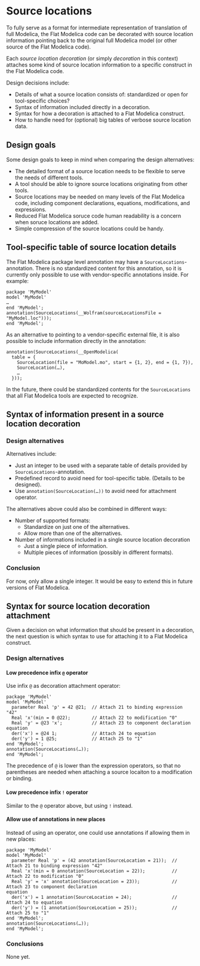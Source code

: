 # Source locations

To fully serve as a format for intermediate representation of translation of full Modelica, the Flat Modelica code can be decorated with source location information pointing back to the original full Modelica model (or other source of the Flat Modelica code).

Each _source location decoration_ (or simply _decoration_ in this context) attaches some kind of source location information to a specific construct in the Flat Modelica code.

Design decisions include:
- Details of what a source location consists of: standardized or open for tool-specific choices?
- Syntax of information included directly in a decoration.
- Syntax for how a decoration is attached to a Flat Modelica construct.
- How to handle need for (optional) big tables of verbose source location data.


## Design goals

Some design goals to keep in mind when comparing the design alternatives:
- The detailed format of a source location needs to be flexible to serve the needs of different tools.
- A tool should be able to ignore source locations originating from other tools.
- Source locations may be needed on many levels of the Flat Modelica code, including component declarations, equations, modifications, and expressions.
- Reduced Flat Modelica soruce code human readability is a concern when soruce locations are added.
- Simple compression of the source locations could be handy.



## Tool-specific table of source location details

The Flat Modelica package level annotation may have a `SourceLocations`-annotation.
There is no standardized content for this annotation, so it is currently only possible to use with vendor-specific annotations inside.
For example:
```
package 'MyModel'
model 'MyModel'
…
end 'MyModel';
annotation(SourceLocations(__Wolfram(sourceLocationsFile = "MyModel.loc")));
end 'MyModel';
```

As an alternative to pointing to a vendor-specific external file, it is also possible to include information directly in the annotation:
```
annotation(SourceLocations(__OpenModelica(
  table = {
    SourceLocation(file = "MoModel.mo", start = {1, 2}, end = {1, 7}),
    SourceLocation(…),
    …
  }));
```

In the future, there could be standardized contents for the `SourceLocations` that all Flat Modelica tools are expected to recognize.


## Syntax of information present in a source location decoration

### Design alternatives

Alternatives include:
- Just an integer to be used with a separate table of details provided by `SourceLocations`-annotation.
- Predefined record to avoid need for tool-specific table. (Details to be designed).
- Use `annotation(SourceLocation(…))` to avoid need for attachment operator.

The alternatives above could also be combined in different ways:
- Number of supported formats:
  - Standardize on just one of the alternatives.
  - Allow more than one of the alternatives.
- Number of informations included in a single source location decoration
  - Just a single piece of information.
  - Multiple pieces of information (possibly in different formats).

### Conclusion

For now, only allow a single integer.  It would be easy to extend this in future versions of Flat Modelica.


## Syntax for source location decoration attachment

Given a decision on what information that should be present in a decoration, the next question is which syntax to use for attaching it to a Flat Modelica construct.

### Design alternatives

#### Low precedence infix `@` operator

Use infix `@` as decoration attachment operator:
```
package 'MyModel'
model 'MyModel'
  parameter Real 'p' = 42 @21;  // Attach 21 to binding expression "42"
  Real 'x'(min = 0 @22);        // Attach 22 to modification "0"
  Real 'y' = @23 'x';           // Attach 23 to component declaration
equation
  der('x') = @24 1;             // Attach 24 to equation
  der('y') = 1 @25;             // Attach 25 to "1"
end 'MyModel';
annotation(SourceLocations(…));
end 'MyModel';
```

The precedence of `@` is lower than the expression operators, so that no parentheses are needed when attaching a source locaiton to a modification or binding.

#### Low precedence infix `!` operator

Similar to the `@` operator above, but using `!` instead.

#### Allow use of annotations in new places

Instead of using an operator, one could use annotations if allowing them in new places:
```
package 'MyModel'
model 'MyModel'
  parameter Real 'p' = (42 annotation(SourceLocation = 21));  // Attach 21 to binding expression "42"
  Real 'x'(min = 0 annotation(SourceLocation = 22));          // Attach 22 to modification "0"
  Real 'y' = 'x' annotation(SourceLocation = 23));            // Attach 23 to component declaration
equation
  der('x') = 1 annotation(SourceLocation = 24);               // Attach 24 to equation
  der('y') = (1 annotation(SourceLocation = 25));             // Attach 25 to "1"
end 'MyModel';
annotation(SourceLocations(…));
end 'MyModel';
```


### Conclusions

None yet.
